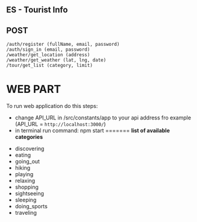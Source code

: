 ## ES - Tourist Info
## POST
```
/auth/register (fullName, email, password)
/auth/sign_in (email, password)
/weather/get_location (address)
/weather/get_weather (lat, lng, date)
/tour/get_list (category, limit)
```
# WEB PART
To run web application do this steps:
 - change API_URL in /src/constants/app to your api address fro example (API_URL = `http://localhost:3000/`)
 - in terminal run command: npm start
=======
**list of available categories**
* discovering
* eating
* going_out
* hiking
* playing
* relaxing
* shopping
* sightseeing
* sleeping
* doing_sports
* traveling